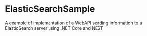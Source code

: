 # ElasticSearchSample
A example of implementation of a WebAPI sending information to a ElasticSearch server using .NET Core and NEST
